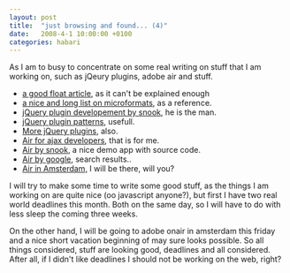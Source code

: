 ```yaml
---
layout: post
title:  "just browsing and found... (4)"
date:   2008-4-1 10:00:00 +0100
categories: habari
---
```

<p>As I am to busy to concentrate on some real writing on stuff that I am working on, such as jQeury plugins, adobe air and stuff.</p>
<ul>
<li><a href="http://www.smashingmagazine.com/2007/05/01/css-float-theory-things-you-should-know/">a good float article</a>, as it can't be explained enough</li>
<li><a href="http://www.virtualhosting.com/blog/2008/microformats-university-100-articles-and-resources/">a nice and long list on microformats</a>, as a reference.</li>
<li><a href="http://www.snook.ca/archives/javascript/jquery_plugin/">jQuery plugin developement by snook</a>, he is the man.</li>
<li><a href="http://www.learningjquery.com/2007/10/a-plugin-development-pattern">jQuery plugin patterns</a>, usefull.</li>
<li><a href="http://marcgrabanski.com/article/103/jQuery-Plugin-Actions-vs-Utilities">More jQuery plugins</a>, also.</li>
<li><a href="http://www.adobe.com/devnet/air/ajax/articles/air_ajax_developers_03.html">Air for ajax developers</a>, that is for me.</li><li><a href="http://www.snook.ca/archives/adobe_air/snoto_photo/">Air by snook</a>, a nice demo app with source code.</li><li><a href="http://www.google.com/search?q=air%20tutorials&sourceid=mozilla2&ie=utf-8&oe=utf-8">Air by google</a>, search results..</li><li><a href="http://onair.adobe.com/schedule/cities/amsterdam.php">Air in Amsterdam,</a> I will be there, will you?</li></ul>
<p>I will try to make some time to write some good stuff, as the things I am working on are quite nice (oo javascript anyone?), but first I have two real world deadlines this month. Both on the same day, so I will have to do with less sleep the coming three weeks.</p><p>On the other hand, I will be going to adobe onair in amsterdam this friday and a nice short vacation beginning of may sure looks possible. So all things considered, stuff are looking good, deadlines and all considered. After all, if I didn't like deadlines I should not be working on the web, right?</p>
